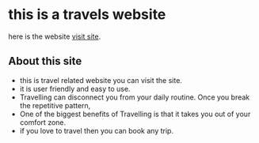 # this is a travels website

here is the website  [visit site](https://ural-travels.web.app/).

## About this site

- this is travel related website you can visit the site.
- it is user friendly and easy to use.
- Travelling can disconnect you from your daily routine. Once you break the repetitive pattern,
- One of the biggest benefits of Travelling is that it takes you out of your comfort zone.
- if you love to travel then you can book any trip.